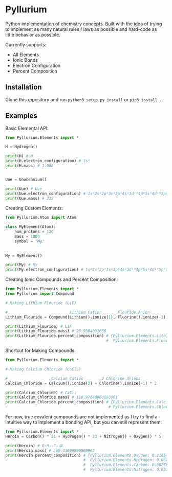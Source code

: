 # Pyllurium

Python implementation of chemistry concepts. Built with the idea of trying to implement as many natural rules / laws as possible and hard-code as little behavior as possible. 

Currently supports:

- All Elements
- Ionic Bonds
- Electron Configuration
- Percent Composition

## Installation

Clone this repository and run `python3 setup.py install` or `pip3 install .`.

## Examples

Basic Elemental API:

```python
from Pyllurium.Elements import *

H = Hydrogen()

print(H) # H
print(H.electron_configuration) # 1s¹
print(H.mass) # 1.008


Uue = Ununennium()

print(Uue) # Uue
print(Uue.electron_configuration) # 1s²2s²2p⁶3s²3p⁶4s²3d¹⁰4p⁶5s²4d¹⁰5p⁶6s²4f¹⁴5d¹⁰6p⁶7s²5f¹⁴6d¹⁰7p⁶8s¹
print(Uue.mass) # 315
```

Creating Custom Elements:

```python
from Pyllurium.Atom import Atom

class MyElement(Atom):
    num_protons = 120
    mass = 1000
    symbol = 'My'
    
    
My = MyElement()

print(My) # My
print(My.electron_configuration) # 1s²2s²2p⁶3s²3p⁶4s²3d¹⁰4p⁶5s²4d¹⁰5p⁶6s²4f¹⁴5d¹⁰6p⁶7s²5f¹⁴6d¹⁰7p⁶8s²
```

Creating Ionic Compounds and Percent Composition:

```python
from Pyllurium.Elements import *
from Pyllurium import Compound

# Making Lithium Flouride (LiF)

#                           Lithium Cation       Flouride Anion
Lithium_Flouride = Compound(Lithium().ionize(1), Fluorine().ionize(-1))

print(Lithium_Flouride) # LiF
print(Lithium_Flouride.mass) # 25.9384031636
print(Lithium_Flouride.percent_composition) # {Pyllurium.Elements.Lithium: 0.26755694852253176,
                                            #  Pyllurium.Elements.Fluorine: 0.7324430514774682}
```

Shortcut for Making Compounds:

```python
from Pyllurium.Elements import *

# Making Calcium Chloride (CaCl₂)

#                   Calcium Cation        2 Chloride Anions
Calcium_Chloride = Calcium().ionize(2) + Chlorine().ionize(-1) * 2

print(Calcium_Chloride) # CaCl₂
print(Calcium_Chloride.mass) # 110.97840000000001
print(Calcium_Chloride.percent_composition) # {Pyllurium.Elements.Calcium: 0.3611369419634812,
                                             # Pyllurium.Elements.Chlorine: 0.6388630580365188}
```


For now, true covalent compounds are not implemented as I try to find a intuitive way to implement a bonding API, but you can still represent them:

```python
from Pyllurium.Elements import *
Heroin = Carbon() * 21 + Hydrogen() * 23 + Nitrogen() + Oxygen() * 5

print(Heroin) # O₅H₂₃C₂₁N
print(Heroin.mass) # 369.41699999999963
print(Heroin.percent_composition) # {Pyllurium.Elements.Oxygen: 0.21654390566757914,
                                  #  Pyllurium.Elements.Hydrogen: 0.06275834625910563,
                                  #  Pyllurium.Elements.Carbon: 0.6827812472084399,
                                  #  Pyllurium.Elements.Nitrogen: 0.037916500864876315}
```
